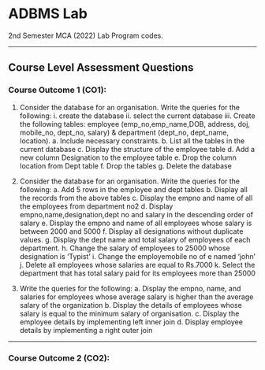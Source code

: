 # ADBMS Lab
2nd Semester MCA (2022) Lab Program codes.
 
---

## Course Level Assessment Questions 

### Course Outcome 1 (CO1): 
1. Consider the database for an organisation. Write the queries for the following:
    i. create the database
    ii. select the current database
    iii. Create the following tables: 
    employee (emp_no,emp_name,DOB, address, doj, mobile_no, dept_no, salary) & department (dept_no, dept_name, location).
        a. Include necessary constraints.
        b. List all the tables in the current database
        c. Display the structure of the employee table
        d. Add a new column Designation to the employee table
        e. Drop the column location from Dept table
        f. Drop the tables
        g. Delete the database

2. Consider the database for an organisation. Write the queries for the following:
a. Add 5 rows in the employee and dept tables
b. Display all the records from the above tables
c. Display the empno and name of all the employees from department no2
d. Display empno,name,designation,dept no and salary in the descending order
of salary
e. Display the empno and name of all employees whose salary is between 2000
and 5000
f. Display all designations without duplicate values.
g. Display the dept name and total salary of employees of each department.
h. Change the salary of employees to 25000 whose designation is ‘Typist’
i. Change the employemobile no of e named ‘john’
j. Delete all employees whose salaries are equal to Rs.7000
k. Select the department that has total salary paid for its employees more than 25000

3. Write the queries for the following:
a. Display the empno, name, and salaries for employees whose average salary is
higher than the average salary of the organization
b. Display the details of employees whose salary is equal to the minimum salary of
organisation.
c. Display the employee details by implementing left inner join
d. Display employee details by implementing a right outer join

---

### Course Outcome 2 (CO2): 